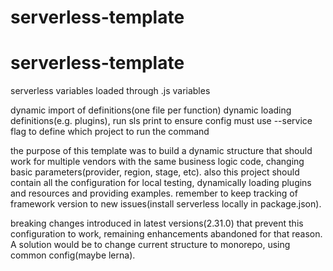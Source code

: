 # serverless-template
# serverless-template

serverless variables loaded through .js variables

dynamic import of definitions(one file per function)
dynamic loading definitions(e.g. plugins), run sls print to ensure config
must use --service flag to define which project to run the command

the purpose of this template was to build a dynamic structure that should work for multiple vendors with the same business logic code, changing basic parameters(provider, region, stage, etc).
also this project should contain all the configuration for local testing, dynamically loading plugins and resources and providing examples.
remember to keep tracking of framework version to new issues(install serverless locally in package.json).

breaking changes introduced in latest versions(2.31.0) that prevent this configuration to work, remaining enhancements abandoned for that reason.
A solution would be to change current structure to monorepo, using common config(maybe lerna).
